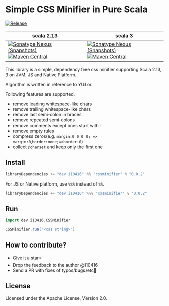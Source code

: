 # Simple CSS Minifier in Pure Scala

[![Release](https://github.com/i10416/cssminifier/actions/workflows/release.yml/badge.svg)](https://github.com/i10416/cssminifier/actions/workflows/release.yml)

| scala 2.13                                                                                                                                                                                                                                                                                                                                                                                                        | scala 3                                                                                                                                                                                                                                                                                                                                                                                               |
| ----------------------------------------------------------------------------------------------------------------------------------------------------------------------------------------------------------------------------------------------------------------------------------------------------------------------------------------------------------------------------------------------------------------- | ----------------------------------------------------------------------------------------------------------------------------------------------------------------------------------------------------------------------------------------------------------------------------------------------------------------------------------------------------------------------------------------------------- |
| [![Sonatype Nexus (Snapshots)](https://img.shields.io/nexus/s/https/s01.oss.sonatype.org/dev.i10416/cssminifier_2.13.svg)](https://s01.oss.sonatype.org/content/repositories/snapshots/dev/i10416/cssminifier_2.13/)<br/>[![Maven Central](https://maven-badges.herokuapp.com/maven-central/dev.i10416/cssminifier_2.13/badge.svg)](https://maven-badges.herokuapp.com/maven-central/dev.i10416/cssminifier_2.13) | [![Sonatype Nexus (Snapshots)](https://img.shields.io/nexus/s/https/s01.oss.sonatype.org/dev.i10416/cssminifier_3.svg)](https://s01.oss.sonatype.org/content/repositories/snapshots/dev/i10416/cssminifier_3/)<br/>[![Maven Central](https://maven-badges.herokuapp.com/maven-central/dev.i10416/cssminifier_3/badge.svg)](https://maven-badges.herokuapp.com/maven-central/dev.i10416/cssminifier_3) |


This library is a simple, dependency free css minifier supporting Scala 2.13, 3 on JVM, JS and Native Platform.

Algorithm is written in reference to YUI
or.

Following features are supported.

- remove leading whitespace-like chars
- remove trailing whitespace-like chars
- remove last semi-colon in braces
- remove repeated semi-colons
- remove comments except ones start with `!`
- remove empty rules
- compress zeros(e.g. `margin:0 0 0 0; => margin:0`,`border:none;=>border:0`)
- collect `@charset` and keep only the first one

## Install

```scala
libraryDependencies += "dev.i10416" %% "cssminifier" % "0.0.2"
```

For JS or Native platform, use `%%%` instead of `%%`.

```scala
libraryDependencies += "dev.i10416" %%% "cssminifier" % "0.0.2"
```

## Run

```scala
import dev.i10416.CSSMinifier

CSSMinifier.run("<css string>")
```

## How to contribute?

- Give it a star⭐
- Drop the feedback to the author @i10416
- Send a PR with fixes of typos/bugs/etc🐛

## License

Licensed under the Apache License, Version 2.0.
